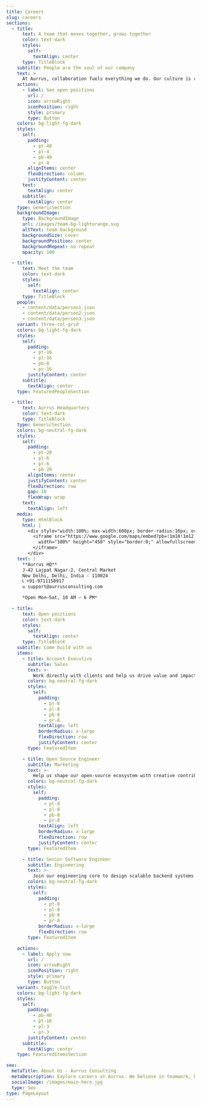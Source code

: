 ```yaml
---
title: Careers
slug: careers
sections:
  - title:
      text: A team that moves together, grows together
      color: text-dark
      styles:
        self:
          textAlign: center
      type: TitleBlock
    subtitle: People are the soul of our company
    text: >
      At Aurrus, collaboration fuels everything we do. Our culture is rooted in trust, creativity, and bold ambition — and we believe in empowering each individual to shape not only their role, but the future of the company.
    actions:
      - label: See open positions
        url: /
        icon: arrowRight
        iconPosition: right
        style: primary
        type: Button
    colors: bg-light-fg-dark
    styles:
      self:
        padding:
          - pt-40
          - pl-4
          - pb-40
          - pr-4
        alignItems: center
        flexDirection: column
        justifyContent: center
      text:
        textAlign: center
      subtitle:
        textAlign: center
    type: GenericSection
    backgroundImage:
      type: BackgroundImage
      url: /images/team-bg-lightorange.svg
      altText: team background
      backgroundSize: cover
      backgroundPosition: center
      backgroundRepeat: no-repeat
      opacity: 100

  - title:
      text: Meet the team
      color: text-dark
      styles:
        self:
          textAlign: center
      type: TitleBlock
    people:
      - content/data/person1.json
      - content/data/person2.json
      - content/data/person3.json
    variant: three-col-grid
    colors: bg-light-fg-dark
    styles:
      self:
        padding:
          - pt-16
          - pl-16
          - pb-8
          - pr-16
        justifyContent: center
      subtitle:
        textAlign: center
    type: FeaturedPeopleSection

  - title:
      text: Aurrus Headquarters
      color: text-dark
      type: TitleBlock
    type: GenericSection
    colors: bg-neutral-fg-dark
    styles:
      self:
        padding:
          - pt-20
          - pl-6
          - pr-6
          - pb-20
        alignItems: center
        justifyContent: center
        flexDirection: row
        gap: 10
        flexWrap: wrap
      text:
        textAlign: left
    media:
      type: HtmlBlock
      html: |
        <div style="width:100%; max-width:600px; border-radius:16px; overflow:hidden; box-shadow:0 8px 20px rgba(0,0,0,0.15); transition:all 0.3s ease-in-out;">
          <iframe src="https://www.google.com/maps/embed?pb=!1m18!1m12!1m3!1d3504.0501091289057!2d77.24076807432647!3d28.568257975699936!2m3!1f0!2f0!3f0!3m2!1i1024!2i768!4f13.1!3m3!1m2!1s0x390ce3b2808ffe1b%3A0xec1f022224013392!2sJ-42%2C%20near%20Home%20Saaz%2C%20Block%20J%2C%20Lajpat%20Nagar%20II%2C%20Lajpat%20Nagar%2C%20New%20Delhi%2C%20Delhi%20110024!5e0!3m2!1sen!2sin!4v1751796978098!5m2!1sen!2sin"
            width="100%" height="450" style="border:0;" allowfullscreen="" loading="lazy" referrerpolicy="no-referrer-when-downgrade">
          </iframe>
        </div>
    text: |
      **Aurrus HQ**  
      J-42 Lajpat Nagar-2, Central Market  
      New Delhi, Delhi, India - 110024  
      📞 +91-9711150917  
      ✉️ support@aurrusconsulting.com  

      *Open Mon–Sat, 10 AM – 6 PM*

  - title:
      text: Open positions
      color: text-dark
      styles:
        self:
          textAlign: center
      type: TitleBlock
    subtitle: Come build with us
    items:
      - title: Account Executive
        subtitle: Sales
        text: >-
          Work directly with clients and help us drive value and impact through tailored solutions and communication.
        colors: bg-neutral-fg-dark
        styles:
          self:
            padding:
              - pt-8
              - pl-8
              - pb-8
              - pr-8
            textAlign: left
            borderRadius: x-large
            flexDirection: row
            justifyContent: center
        type: FeaturedItem

      - title: Open Source Engineer
        subtitle: Marketing
        text: >-
          Help us shape our open-source ecosystem with creative contributions and build our developer community.
        colors: bg-neutral-fg-dark
        styles:
          self:
            padding:
              - pt-8
              - pl-8
              - pb-8
              - pr-8
            textAlign: left
            borderRadius: x-large
            flexDirection: row
            justifyContent: center
        type: FeaturedItem

      - title: Senior Software Engineer
        subtitle: Engineering
        text: >-
          Join our engineering core to design scalable backend systems and next-gen frontend tools at global scale.
        colors: bg-neutral-fg-dark
        styles:
          self:
            padding:
              - pt-8
              - pl-8
              - pb-8
              - pr-8
            borderRadius: x-large
            flexDirection: row
        type: FeaturedItem

    actions:
      - label: Apply now
        url: /
        icon: arrowRight
        iconPosition: right
        style: primary
        type: Button
    variant: toggle-list
    colors: bg-light-fg-dark
    styles:
      self:
        padding:
          - pb-40
          - pt-16
          - pl-3
          - pr-3
        justifyContent: center
      subtitle:
        textAlign: center
    type: FeaturedItemsSection

seo:
  metaTitle: About Us - Aurrus Consulting
  metaDescription: Explore careers at Aurrus. We believe in teamwork, bold ideas, and growing together.
  socialImage: /images/main-hero.jpg
  type: Seo
type: PageLayout
---
```

